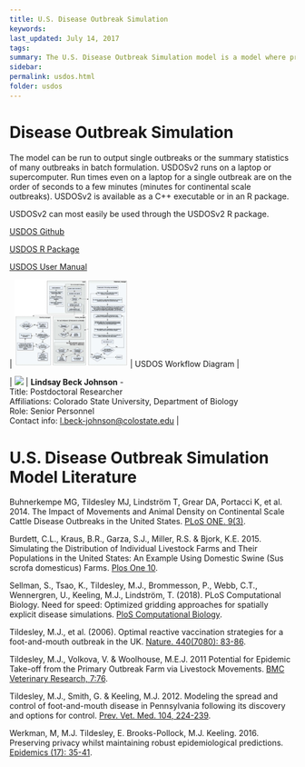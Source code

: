 ```yaml
---
title: U.S. Disease Outbreak Simulation
keywords:
last_updated: July 14, 2017
tags:
summary: The U.S. Disease Outbreak Simulation model is a model where premises-to-premises transmission occurs by two routes -- long range transmission due to movement of infected animals informed by USAMM or local due to aerosol, fenceline, or fomite transmission.
sidebar: 
permalink: usdos.html
folder: usdos
---
```


# Disease Outbreak Simulation

The model can be run to output single outbreaks or the summary statistics of many outbreaks in batch formulation.  USDOSv2 runs on a laptop or supercomputer. Run times even on a laptop for a single outbreak are on the order of seconds to a few minutes (minutes for continental scale outbreaks). USDOSv2 is available as a C++ executable or in an R package.

USDOSv2 can most easily be used through the USDOSv2 R package.


<a href="" class="btn btn-primary">USDOS Github</a>

<a href="" class="btn btn-primary">USDOS R Package</a>

<a href="/literature/USDOS_User_Manual.pdf" class="btn btn-primary">USDOS User Manual</a>

| <img src = "images/usdos.jpg" style = "width:200px"> | USDOS Workflow Diagram  |

| <img src = "usdos.jpg" style = "width:200px"> | **Lindsay Beck Johnson** - <br/> Title: Postdoctoral Researcher <br/> Affiliations: Colorado State University, Department of Biology <br/> Role: Senior Personnel <br/> Contact info: l.beck-johnson@colostate.edu |

# U.S. Disease Outbreak Simulation Model Literature

Buhnerkempe MG, Tildesley MJ, Lindström T, Grear DA, Portacci K, et al. 2014. The Impact of Movements and Animal Density on Continental Scale Cattle Disease Outbreaks in the United States. [PLoS ONE. 9(3)](https://doi.org/10.1371/journal.pone.0091724).

Burdett, C.L., Kraus, B.R., Garza, S.J., Miller, R.S. & Bjork, K.E. 2015. Simulating the Distribution of Individual Livestock Farms and Their Populations in the United States: An Example Using Domestic Swine (Sus scrofa domesticus) Farms. [Plos One 10](https://doi.org/10.1371/journal.pone.0140338).

Sellman, S., Tsao, K., Tildesley, M.J., Brommesson, P., Webb, C.T., Wennergren, U., Keeling, M.J., Lindström, T. (2018). PLoS Computational Biology. Need for speed: Optimized gridding approaches for spatially explicit disease simulations. [PloS Computational Biology](https://doi.org/10.1371/journal.pcbi.1006086).

Tildesley, M.J., et al. (2006). Optimal reactive vaccination strategies for a foot-and-mouth outbreak in the UK. [Nature. 440(7080): 83-86](https://doi.org/10.1038/nature04324).

Tildesley, M.J., Volkova, V. & Woolhouse, M.E.J. 2011 Potential for Epidemic Take-off from the Primary Outbreak Farm via Livestock Movements. [BMC Veterinary Research, 7:76](https://doi.org/10.1186/1746-6148-7-76).

Tildesley, M.J., Smith, G. & Keeling, M.J. 2012. Modeling the spread and control of foot-and-mouth disease in Pennsylvania following its discovery and options for control. [Prev. Vet. Med. 104, 224-239](https://doi.org/10.1016/j.prevetmed.2011.11.007).

Werkman, M, M.J. Tildesley, E. Brooks-Pollock, M.J. Keeling. 2016. Preserving privacy whilst maintaining robust epidemiological predictions. [Epidemics (17): 35-41](https://doi.org/10.1016/j.epidem.2016.10.004).
